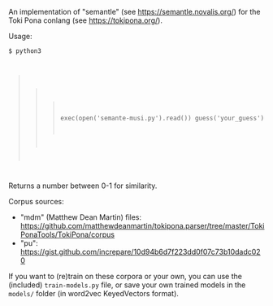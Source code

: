 An implementation of "semantle" (see https://semantle.novalis.org/) for the Toki Pona conlang (see https://tokipona.org/).

Usage:

<code>$ python3
>>> exec(open('semante-musi.py').read())
>>> guess('your_guess')
</code>

Returns a number between 0-1 for similarity.


Corpus sources:
- "mdm" (Matthew Dean Martin) files:
https://github.com/matthewdeanmartin/tokipona.parser/tree/master/TokiPonaTools/TokiPona/corpus
- "pu": https://gist.github.com/increpare/10d94b6d7f223dd0f07c73b10dadc020

If you want to (re)train on these corpora or your own, you can use the (included) <code>train-models.py</code> file, or save your own trained models in the <code>models/</code> folder (in word2vec KeyedVectors format).
